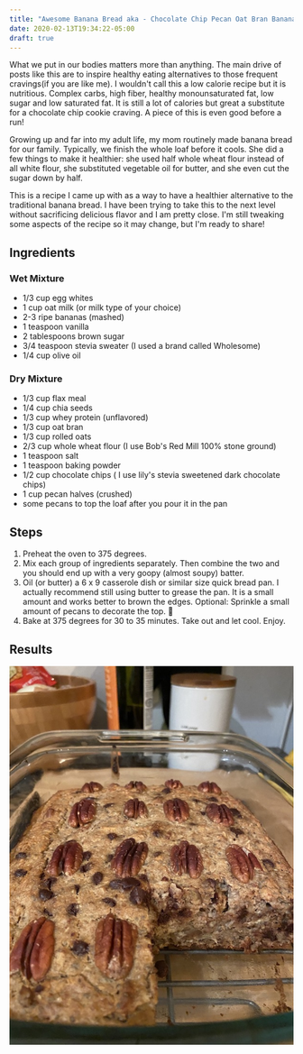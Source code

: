 ```yaml
---
title: "Awesome Banana Bread aka - Chocolate Chip Pecan Oat Bran Banana Bread"
date: 2020-02-13T19:34:22-05:00
draft: true
---
```


What we put in our bodies matters more than anything. The main drive of posts like this are to inspire healthy eating alternatives to those frequent cravings(if you are like me). I wouldn't call this a low calorie recipe but it is nutritious. Complex carbs, high fiber, healthy monounsaturated fat, low sugar and low saturated fat. It is still a lot of calories but great a substitute for a chocolate chip cookie craving. A piece of this is even good before a run!

Growing up and far into my adult life, my mom routinely made banana bread for our family. Typically, we finish the whole loaf before it cools. She did a few things to make it healthier: she used half whole wheat flour instead of all white flour, she substituted vegetable oil for butter, and she even cut the sugar down by half.

This is a recipe I came up with as a way to have a healthier alternative to the traditional banana bread. I have been trying to take this to the next level without sacrificing delicious flavor and I am pretty close. I'm still tweaking some aspects of the recipe so it may change, but I'm ready to share!

## Ingredients

### Wet Mixture
* 1/3 cup egg whites
* 1 cup oat milk (or milk type of your choice)
* 2-3 ripe bananas (mashed)
* 1 teaspoon vanilla
* 2 tablespoons brown sugar
* 3/4 teaspoon stevia sweater (I used a brand called Wholesome)
* 1/4 cup olive oil

### Dry Mixture
* 1/3 cup flax meal
* 1/4 cup chia seeds
* 1/3 cup whey protein (unflavored)
* 1/3 cup oat bran
* 1/3 cup rolled oats
* 2/3 cup whole wheat flour (I use Bob's Red Mill 100% stone ground)
* 1 teaspoon salt
* 1 teaspoon baking powder
* 1/2 cup chocolate chips ( I use lily's stevia sweetened dark chocolate chips)
* 1 cup pecan halves (crushed)
* some pecans to top the loaf after you pour it in the pan

## Steps

1. Preheat the oven to 375 degrees.
2. Mix each group of ingredients separately. Then combine the two and you should end up with a very goopy (almost soupy) batter.
3. Oil (or butter) a 6 x 9 casserole dish or similar size quick bread pan. I actually recommend still using butter to grease the pan. It is a small amount and works better to brown the edges. Optional: Sprinkle a small amount of pecans to decorate the top. 🌚
4. Bake at 375 degrees for 30 to 35 minutes. Take out and let cool. Enjoy.

## Results

![awesome banana bread](/banana_bread.jpg)